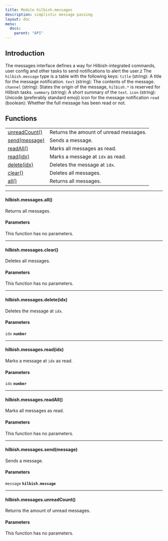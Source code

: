 ```yaml
---
title: Module hilbish.messages
description: simplistic message passing
layout: doc
menu:
  docs:
    parent: "API"
---
```



## Introduction
The messages interface defines a way for Hilbish-integrated commands,
user config and other tasks to send notifications to alert the user.z
The `hilbish.message` type is a table with the following keys:
`title` (string): A title for the message notification.
`text` (string): The contents of the message.
`channel` (string): States the origin of the message, `hilbish.*` is reserved for Hilbish tasks.
`summary` (string): A short summary of the `text`.
`icon` (string): Unicode (preferably standard emoji) icon for the message notification
`read` (boolean): Whether the full message has been read or not.

## Functions
|||
|----|----|
|<a href="#unreadCount">unreadCount()</a>|Returns the amount of unread messages.|
|<a href="#send">send(message)</a>|Sends a message.|
|<a href="#readAll">readAll()</a>|Marks all messages as read.|
|<a href="#read">read(idx)</a>|Marks a message at `idx` as read.|
|<a href="#delete">delete(idx)</a>|Deletes the message at `idx`.|
|<a href="#clear">clear()</a>|Deletes all messages.|
|<a href="#all">all()</a>|Returns all messages.|
<hr>
<div id='all'>
<h4 class='heading'>
hilbish.messages.all()
<a href="#all" class='heading-link'>
	<i class="fas fa-paperclip"></i>
</a>
</h4>

Returns all messages.
#### Parameters
This function has no parameters.  
</div>

<hr>
<div id='clear'>
<h4 class='heading'>
hilbish.messages.clear()
<a href="#clear" class='heading-link'>
	<i class="fas fa-paperclip"></i>
</a>
</h4>

Deletes all messages.
#### Parameters
This function has no parameters.  
</div>

<hr>
<div id='delete'>
<h4 class='heading'>
hilbish.messages.delete(idx)
<a href="#delete" class='heading-link'>
	<i class="fas fa-paperclip"></i>
</a>
</h4>

Deletes the message at `idx`.
#### Parameters
`idx` **`number`**  


</div>

<hr>
<div id='read'>
<h4 class='heading'>
hilbish.messages.read(idx)
<a href="#read" class='heading-link'>
	<i class="fas fa-paperclip"></i>
</a>
</h4>

Marks a message at `idx` as read.
#### Parameters
`idx` **`number`**  


</div>

<hr>
<div id='readAll'>
<h4 class='heading'>
hilbish.messages.readAll()
<a href="#readAll" class='heading-link'>
	<i class="fas fa-paperclip"></i>
</a>
</h4>

Marks all messages as read.
#### Parameters
This function has no parameters.  
</div>

<hr>
<div id='send'>
<h4 class='heading'>
hilbish.messages.send(message)
<a href="#send" class='heading-link'>
	<i class="fas fa-paperclip"></i>
</a>
</h4>

Sends a message.
#### Parameters
`message` **`hilbish.message`**  


</div>

<hr>
<div id='unreadCount'>
<h4 class='heading'>
hilbish.messages.unreadCount()
<a href="#unreadCount" class='heading-link'>
	<i class="fas fa-paperclip"></i>
</a>
</h4>

Returns the amount of unread messages.
#### Parameters
This function has no parameters.  
</div>

